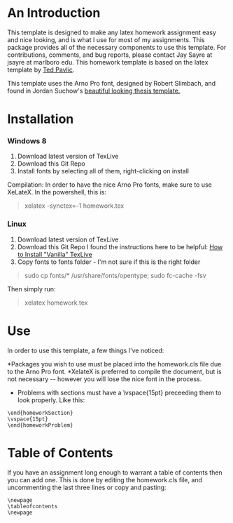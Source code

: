 An Introduction
===============

This template is designed to make any latex homework assignment easy and nice looking, and is what I use for most of my assignments.
This package provides all of the necessary components to use this template. For contributions, comments, and bug reports, please contact Jay Sayre at jsayre at marlboro edu.
This homework template is based on the latex template by [Ted Pavlic](http://www.tedpavlic.com/post_homework_tex_example.php). 

This template uses the Arno Pro font, designed by Robert Slimbach, and found in Jordan Suchow's [beautiful looking thesis template.](https://github.com/suchow/LaTeX-template-for-Harvard-dissertation) 

Installation
============

### Windows 8 ###
1. Download latest version of TexLive
2. Download this Git Repo
3. Install fonts by selecting all of them, right-clicking on install

Compilation:
In order to have the nice Arno Pro fonts, make sure to use XeLateX.
In the powershell, this is:
> xelatex -synctex=-1 homework.tex

### Linux ###
1. Download latest version of TexLive
2. Download this Git Repo
I found the instructions here to be helpful: [How to Install "Vanilla" TexLive](http://tex.stackexchange.com/questions/1092/how-to-install-vanilla-texlive-on-debian-or-ubuntu)
3. Copy fonts to fonts folder - I'm not sure if this is the right folder

> sudo cp fonts/* /usr/share/fonts/opentype;
> sudo fc-cache -fsv

Then simply run:

> xelatex homework.tex

Use
===

In order to use this template, a few things I've noticed:

*Packages you wish to use must be placed into the homework.cls file due to the Arno Pro font.
*XelateX is preferred to compile the document, but is not necessary -- however you will lose the nice font in the process.
* Problems with sections must have a \vspace{15pt} preceeding them to look properly. Like this:

```
\end{homeworkSection} 
\vspace{15pt}
\end{homeworkProblem} 
```

Table of Contents
=================

If you have an assignment long enough to warrant a table of contents then you can add one.
This is done by editing the homework.cls file, and uncommenting the last three lines or copy and pasting:

```
\newpage
\tableofcontents 
\newpage
```